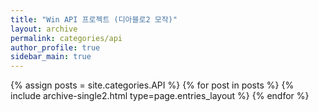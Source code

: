 ```yaml
---
title: "Win API 프로젝트 (디아블로2 모작)"
layout: archive
permalink: categories/api
author_profile: true
sidebar_main: true
---
```


{% assign posts = site.categories.API %}
{% for post in posts %} {% include archive-single2.html type=page.entries_layout %} {% endfor %}